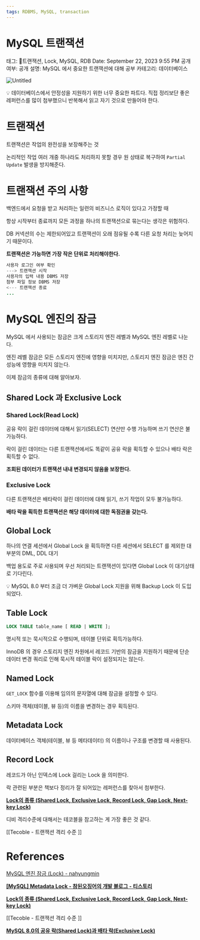 ```yaml
---
tags: RDBMS, MySQL, transaction
---
```

# MySQL 트랜잭션

태그: 트랜잭션, Lock, MySQL, RDB
Date: September 22, 2023 9:55 PM
공개 여부: 공개
설명: MySQL 에서 중요한 트랜잭션에 대해 공부
카테고리: 데이터베이스

![Untitled](Untitled%2032.png)

<aside>
💡 데이터베이스에서 안정성을 지원하기 위한 너무 중요한 파트다.
직접 정리보단 좋은 레퍼런스를 많이 첨부했으니 반복해서 읽고 자기 것으로 만들어야 한다.

</aside>

# 트랜잭션

트랜잭션은 작업의 완전성을 보장해주는 것

논리적인 작업 여러 개중 하나라도 처리하지 못할 경우 원 상태로 복구하여 `Partial Update` 발생을 방지해준다.

# 트랜잭션 주의 사항

백엔드에서 요청을 받고 처리하는 일련의 비즈니스 로직이 있다고 가정할 때

항상 시작부터 종료까지 모든 과정을 하나의 트랜잭션으로 묶는다는 생각은 위험하다.

DB 커넥션의 수는 제한되어있고 트랜잭션이 오래 점유될 수록 다른 요청 처리는 늦어지기 때문이다.

**트랜잭션은 가능하면 가장 작은 단위로 처리해야한다.**

```java
사용자 로그인 여부 확인
---> 트랜잭션 시작
사용자의 입력 내용 DBMS 저장
첨부 파일 정보 DBMS 저장
<--- 트랜잭션 종료
...
```

# MySQL 엔진의 잠금

MySQL 에서 사용되는 잠금은 크게 스토리지 엔진 레벨과 MySQL 엔진 레벨로 나눈다.

엔진 레벨 잠금은 모든 스토리지 엔진에 영향을 미치지만, 스토리지 엔진 잠금은 엔진 간 성능에 영향을 미치지 않는다.

이제 잠금의 종류에 대해 알아보자.

## Shared Lock 과 Exclusive Lock

### Shared Lock(Read Lock)

공유 락이 걸린 데이터에 대해서 읽기(SELECT) 연산만 수행 가능하며 쓰기 연산은 불가능하다.

락이 걸린 데이터는 다른 트랜잭션에서도 똑같이 공유 락을 획득할 수 있으나 배타 락은 획득할 수 없다.

**조회된 데이터가 트랜잭션 내내 변경되지 않음을 보장한다.**

### Exclusive Lock

다른 트랜잭션은 배타락이 걸린 데이터에 대해 읽기, 쓰기 작업이 모두 불가능하다.

**배타 락을 획득한 트랜잭션은 해당 데이터에 대한 독점권을 갖는다.**

## Global Lock

하나의 연결 세션에서  Global Lock 을 획득하면 다른 세션에서 SELECT 를 제외한 대부분의 DML, DDL 대기

백업 용도로 주로 사용되며 우선 처리되는 트랜잭션이 있다면 Global Lock 이 대기상태로 기다린다.

<aside>
💡 MySQL 8.0 부터 조금 더 가벼운 Global Lock 지원을 위해 Backup Lock 이 도입되었다.

</aside>

## Table Lock

```sql
LOCK TABLE table_name [ READ | WRITE ];
```

명시적 또는 묵시적으로 수행되며, 테이블 단위로 획득가능하다.

InnoDB 의 경우 스토리지 엔진 차원에서 레코드 기반의 잠금을 지원하기 때문에 단순 데이터 변경 쿼리로 인해 묵시적 테이블 락이 설정되지는 않는다.

## Named Lock

`GET_LOCK` 함수를 이용해 임의의 문자열에 대해 잠금을 설정할 수 있다.

스키마 객체(테이블, 뷰 등)의 이름을 변경하는 경우 획득된다.

## Metadata Lock

데이터베이스 객체(테이블, 뷰 등 메타데이터) 의 이름이나 구조를 변경할 때 사용된다.

## Record Lock

레코드가 아닌 인덱스에 Lock 걸리는 Lock 을 의미한다.

락 관련된 부분은 책보다 정리가 잘 되어있는 레퍼런스를 찾아서 첨부한다.

**[Lock의 종류 (Shared Lock, Exclusive Lock, Record Lock, Gap Lock, Next-key Lock)](https://jaeseongdev.github.io/development/2021/06/16/Lock%EC%9D%98-%EC%A2%85%EB%A5%98-(Shared-Lock,-Exclusive-Lock,-Record-Lock,-Gap-Lock,-Next-key-Lock)/)**

디비 격리수준에 대해서는 테코블을 참고하는 게 가장 좋은 것 같다.

[[Tecoble -   트랜잭션 격리 수준  ]]

# References

[MySQL 엔진 잠금 (Lock) - nahyungmin](https://nahyungmin.tistory.com/81)

**[[MySQL] Metadata Lock - 참된오징어의 개발 블로그 - 티스토리](https://ohtaeg.tistory.com/16)**

**[Lock의 종류 (Shared Lock, Exclusive Lock, Record Lock, Gap Lock, Next-key Lock)](https://jaeseongdev.github.io/development/2021/06/16/Lock%EC%9D%98-%EC%A2%85%EB%A5%98-(Shared-Lock,-Exclusive-Lock,-Record-Lock,-Gap-Lock,-Next-key-Lock)/)**

[[Tecoble -   트랜잭션 격리 수준  ]]

**[MySQL 8.0의 공유 락(Shared Lock)과 배타 락(Exclusive Lock)](https://hudi.blog/mysql-8.0-shared-lock-and-exclusive-lock/)**
